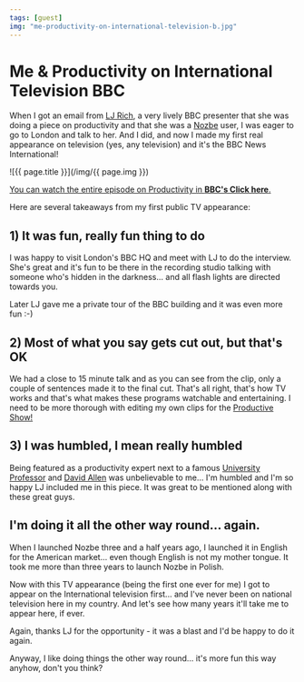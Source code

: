 ```yaml
---
tags: [guest]
img: "me-productivity-on-international-television-b.jpg"
---
```


# Me & Productivity on International Television BBC

When I got an email from [LJ Rich](http://twitter.com/ljrich), a very lively BBC presenter that she was doing a piece on productivity and that she was a [Nozbe][n] user, I was eager to go to London and talk to her. And I did, and now I made my first real appearance on television (yes, any television) and it's the BBC News International!

<!--More-->

![{{ page.title }}](/img/{{ page.img }})

[You can watch the entire episode on Productivity in **BBC's Click here**.](http://news.bbc.co.uk/2/hi/programmes/click_online/8912211.stm)

Here are several takeaways from my first public TV appearance:

## 1) It was fun, really fun thing to do

I was happy to visit London's BBC HQ and meet with LJ to do the interview. She's great and it's fun to be there in the recording studio talking with someone who's hidden in the darkness... and all flash lights are directed towards you.

Later LJ gave me a private tour of the BBC building and it was even more fun :-)

## 2) Most of what you say gets cut out, but that's OK

We had a close to 15 minute talk and as you can see from the clip, only a couple of sentences made it to the final cut. That's all right, that's how TV works and that's what makes these programs watchable and entertaining. I need to be more thorough with editing my own clips for the [Productive Show!](/show/)

## 3) I was humbled, I mean really humbled

Being featured as a productivity expert next to a famous [University Professor](http://twitter.com/richardwiseman) and [David Allen](http://twitter.com/gtdguy) was unbelievable to me... I'm humbled and I'm so happy LJ included me in this piece. It was great to be mentioned along with these great guys.

## I'm doing it all the other way round... again.

When I launched Nozbe three and a half years ago, I launched it in English for the American market... even though English is not my mother tongue. It took me more than three years to launch Nozbe in Polish.

Now with this TV appearance (being the first one ever for me) I got to appear on the International television first... and I've never been on national television here in my country. And let's see how many years it'll take me to appear here, if ever.

Again, thanks LJ for the opportunity - it was a blast and I'd be happy to do it again.

Anyway, I like doing things the other way round... it's more fun this way anyhow, don't you think?




[n]: https://michael.gratis/nozbe